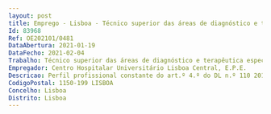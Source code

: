 ```yaml
--- 
layout: post
title: Emprego - Lisboa - Técnico superior das áreas de diagnóstico e terapêutica especialista
Id: 83968
Ref: OE202101/0481
DataAbertura: 2021-01-19
DataFecho: 2021-02-04
Trabalho: Técnico superior das áreas de diagnóstico e terapêutica especialista
Empregador: Centro Hospitalar Universitário Lisboa Central, E.P.E.
Descricao: Perfil profissional constante do art.º 4.º do DL n.º 110 2017, e art.º 5.º do DL 111 2017, ambos de 31 08, verificando se quanto ao conteúdo funcional da categoria posta a concurso o disposto nos art.ºs 8.º e 9.º, e 9.º e 10.º dos referidos diplomas.
CodigoPostal: 1150-199 LISBOA
Concelho: Lisboa
Distrito: Lisboa
--- 
```

